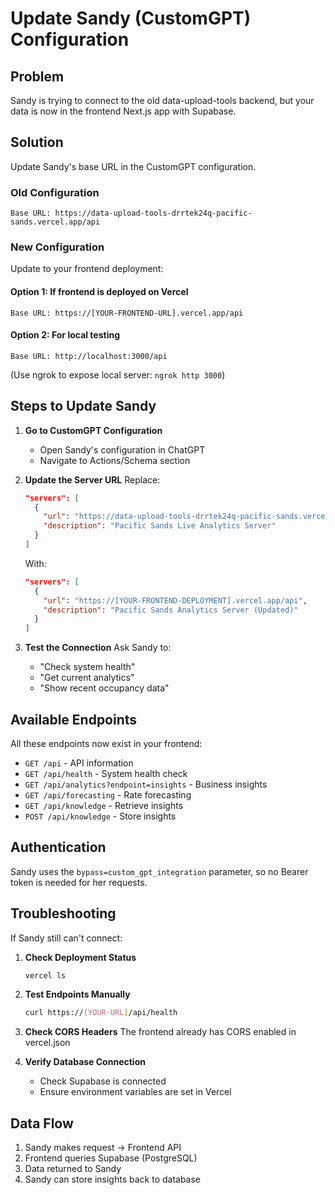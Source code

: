 # Update Sandy (CustomGPT) Configuration

## Problem
Sandy is trying to connect to the old data-upload-tools backend, but your data is now in the frontend Next.js app with Supabase.

## Solution
Update Sandy's base URL in the CustomGPT configuration.

### Old Configuration
```
Base URL: https://data-upload-tools-drrtek24q-pacific-sands.vercel.app/api
```

### New Configuration
Update to your frontend deployment:

#### Option 1: If frontend is deployed on Vercel
```
Base URL: https://[YOUR-FRONTEND-URL].vercel.app/api
```

#### Option 2: For local testing
```
Base URL: http://localhost:3000/api
```
(Use ngrok to expose local server: `ngrok http 3000`)

## Steps to Update Sandy

1. **Go to CustomGPT Configuration**
   - Open Sandy's configuration in ChatGPT
   - Navigate to Actions/Schema section

2. **Update the Server URL**
   Replace:
   ```json
   "servers": [
     {
       "url": "https://data-upload-tools-drrtek24q-pacific-sands.vercel.app/api",
       "description": "Pacific Sands Live Analytics Server"
     }
   ]
   ```
   
   With:
   ```json
   "servers": [
     {
       "url": "https://[YOUR-FRONTEND-DEPLOYMENT].vercel.app/api",
       "description": "Pacific Sands Analytics Server (Updated)"
     }
   ]
   ```

3. **Test the Connection**
   Ask Sandy to:
   - "Check system health"
   - "Get current analytics"
   - "Show recent occupancy data"

## Available Endpoints

All these endpoints now exist in your frontend:

- `GET /api` - API information
- `GET /api/health` - System health check
- `GET /api/analytics?endpoint=insights` - Business insights
- `GET /api/forecasting` - Rate forecasting
- `GET /api/knowledge` - Retrieve insights
- `POST /api/knowledge` - Store insights

## Authentication

Sandy uses the `bypass=custom_gpt_integration` parameter, so no Bearer token is needed for her requests.

## Troubleshooting

If Sandy still can't connect:

1. **Check Deployment Status**
   ```bash
   vercel ls
   ```

2. **Test Endpoints Manually**
   ```bash
   curl https://[YOUR-URL]/api/health
   ```

3. **Check CORS Headers**
   The frontend already has CORS enabled in vercel.json

4. **Verify Database Connection**
   - Check Supabase is connected
   - Ensure environment variables are set in Vercel

## Data Flow

1. Sandy makes request → Frontend API
2. Frontend queries Supabase (PostgreSQL)
3. Data returned to Sandy
4. Sandy can store insights back to database